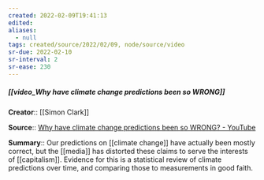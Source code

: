 ```yaml
---
created: 2022-02-09T19:41:13 
edited: 
aliases:
  - null
tags: created/source/2022/02/09, node/source/video
sr-due: 2022-02-10
sr-interval: 2
sr-ease: 230
---
```


##### [[video_Why have climate change predictions been so WRONG]]
**Creator**:: [[Simon Clark]]
 
**Source**:: [Why have climate change predictions been so WRONG? - YouTube](https://www.youtube.com/watch?v=f4zul0BuO8A)

**Summary**:: Our predictions on [[climate change]] have actually been mostly correct, but the [[media]] has distorted these claims to serve the interests of [[capitalism]]. Evidence for this is a statistical review of climate predictions over time, and comparing those to measurements in good faith. 
